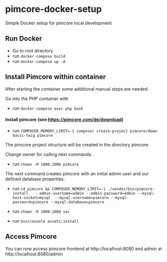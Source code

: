 # pimcore-docker-setup
Simple Docker setup for pimcore local development

## Run Docker
* Go to root directory
* run `docker-compose build`
* run `docker-compose up -d`

## Install Pimcore within container
After starting the container some additional manual steps are needed.

Go into the PHP container with
* run `docker-compose exec php bash`

#### Install pimcore (see https://pimcore.com/de/download)
* run `COMPOSER_MEMORY_LIMIT=-1 composer create-project pimcore/demo-basic-twig pimcore`

The pimcore project structure will be created in the directory pimcore

Change owner for calling next commands.

* run `chown -R 1000:1000 pimcore`

The next command creates pimcore with an initial admin user and our defined database properties.

* run `cd pimcore && COMPOSER_MEMORY_LIMIT=-1 ./vendor/bin/pimcore-install  
--admin-username=admin --admin-password=admin --mysql-host-socket=mysql 
--mysql-username=pimcore --mysql-password=pimcore --mysql-database=pimcore`


* run `chown -R 1000:1000 var`
* run `bin/console assets:install`


## Access Pimcore 
You can now access pimcore frontend at http://localhost:8080 and admin at http://localhost:8080/admin
